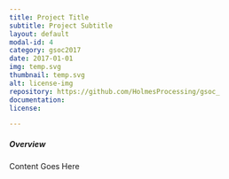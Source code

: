```yaml
---
title: Project Title
subtitle: Project Subtitle
layout: default
modal-id: 4
category: gsoc2017
date: 2017-01-01
img: temp.svg
thumbnail: temp.svg
alt: license-img
repository: https://github.com/HolmesProcessing/gsoc_
documentation: 
license: 

---
```


##### Overview

Content Goes Here
